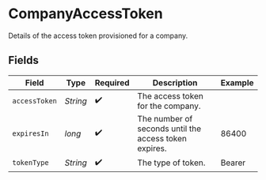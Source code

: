 # CompanyAccessToken

Details of the access token provisioned for a company.


## Fields

| Field                                                 | Type                                                  | Required                                              | Description                                           | Example                                               |
| ----------------------------------------------------- | ----------------------------------------------------- | ----------------------------------------------------- | ----------------------------------------------------- | ----------------------------------------------------- |
| `accessToken`                                         | *String*                                              | :heavy_check_mark:                                    | The access token for the company.                     |                                                       |
| `expiresIn`                                           | *long*                                                | :heavy_check_mark:                                    | The number of seconds until the access token expires. | 86400                                                 |
| `tokenType`                                           | *String*                                              | :heavy_check_mark:                                    | The type of token.                                    | Bearer                                                |